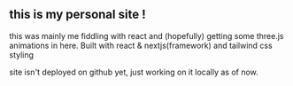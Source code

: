 ## this is my personal site ! ##
this was mainly me fiddling with react and (hopefully) getting some three.js animations in here. Built with react & nextjs(framework) and tailwind css styling

site isn't deployed on github yet, just working on it locally as of now. 
